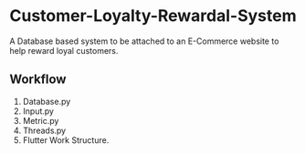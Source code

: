 # Customer-Loyalty-Rewardal-System
A Database based system to be attached to an E-Commerce website to help reward loyal customers.


## Workflow
1. Database.py
2. Input.py
3. Metric.py
4. Threads.py
5. Flutter Work Structure.
